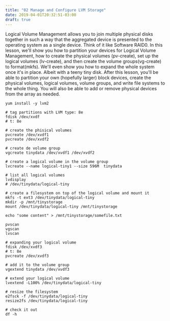 ```yaml
---
title: "02 Manage and Configure LVM Storage"
date: 2019-04-01T20:32:51-03:00
draft: true
---
```


Logical Volume Management allows you to join multiple physical disks together in such a way that the aggregated device is presented to the operating system as a single device. Think of it like Software RAID0. In this lesson, we'll show you how to partition your devices for Logical Volume Management, how to create the physical volumes (pv-create), set up the logical volumes (lv-create), and then create the volume groups(vg-create) to format(mkfs). We'll even show you how to expand the whole system once it's in place. Albeit with a teeny tiny disk. After this lesson, you'll be able to partition your own (hopefully larger) block devices, create the physical volumes, logical volumes, volume groups, and write file systems to the whole thing. You will also be able to add or remove physical devices from the array as needed.

```
yum install -y lvm2

# tag partitions with LVM type: 8e
fdisk /dev/xvdf
# t: 8e

# create the phisical volumes
pvcreate /dev/xvdf1
pvcreate /dev/xvdf2

# create de volume group
vgcreate tinydata /dev/xvdf1 /dev/xvdf2

# create a logical volume in the volume group
lvcreate --name logical-tiny1 --size 596M  tinydata

# list all logical volumes
lvdisplay
# /dev/tinydata/logical-tiny

# create a filesystem on top of the logical volume and mount it
mkfs -t ext3 /dev/tinydata/logical-tiny
mkdir -p /mnt/tinystorage
mount /dev/tinydata/logical-tiny /mnt/tinystorage

echo "some content" > /mnt/tinystorage/somefile.txt

pvscan
vgscan
lvscan

# expanding your logical volume
fdisk /dev/xvdf3
# t: 8e
pvcreate /dev/xvdf3

# add it to the volume group
vgextend tinydata /dev/xvdf3

# extend your logical volume
lvextend -L100% /dev/tinydata/logical-tiny

# resize the filesystem
e2fsck -f /dev/tinydata/logical-tiny
resize2fs /dev/tinydata/logical-tiny

# check it out
df -h 
```
